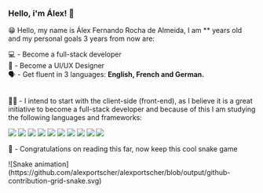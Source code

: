 ### Hello, i'm Álex! 👋
 
  <div>
 <p>
  😁 Hello, my name is Álex Fernando Rocha de Almeida, I am ** years old and my personal goals 3 years from now are: <br>
  
  💻 - Become a full-stack developer <br>
  🎨 - Become a UI/UX Designer <br>
  🗣️ - Get fluent in 3 languages: <strong>English, French and German.</strong> <br> <br>
  
  👨‍🎓 - I intend to start with the client-side (front-end), as I believe it is a great initiative to become a full-stack developer and because of this I am studying the        following languages and frameworks:
  
  
 </p>

  </div>
  <div> 
  <a href="#" target="_blank"><img src="https://img.shields.io/badge/html5-%23E34F26.svg?style=for-the-badge&logo=html5&logoColor=white" target="_blank"></a>
  <a href="#" target="_blank"><img src="https://img.shields.io/badge/css3-%231572B6.svg?style=for-the-badge&logo=css3&logoColor=white" target="_blank"></a>
  <a href="#" target="_blank"><img src="https://img.shields.io/badge/javascript-%23323330.svg?style=for-the-badge&logo=javascript&logoColor=%23F7DF1E" target="_blank"></a>
  <a href="#" target="_blank"><img src="https://img.shields.io/badge/typescript-%23007ACC.svg?style=for-the-badge&logo=typescript&logoColor=white" target="_blank"></a>
  <a href="#" target="_blank"><img src="https://img.shields.io/badge/python-3670A0?style=for-the-badge&logo=python&logoColor=ffdd54" target="_blank"></a>
  <a href="#" target="_blank"><img src="https://img.shields.io/badge/bootstrap-%23563D7C.svg?style=for-the-badge&logo=bootstrap&logoColor=white" target="_blank"></a>
  <a href="#" target="_blank"><img src="https://img.shields.io/badge/vuejs-%2335495e.svg?style=for-the-badge&logo=vuedotjs&logoColor=%234FC08D" target="_blank"></a>
  <a href="#" target="_blank"><img src="https://img.shields.io/badge/react-%2320232a.svg?style=for-the-badge&logo=react&logoColor=%2361DAFB" target="_blank"></a>
  <a href="#" target="_blank"><img src="https://img.shields.io/badge/Next-black?style=for-the-badge&logo=next.js&logoColor=white" target="_blank"></a>
  <a href="#" target="_blank"><img src="https://img.shields.io/badge/node.js-6DA55F?style=for-the-badge&logo=node.js&logoColor=white" target="_blank"></a>
</div>




<div>
   <p>🐍 - Congratulations on reading this far, now keep this cool snake game</p>
</div>
![Snake animation](https://github.com/alexportscher/alexportscher/blob/output/github-contribution-grid-snake.svg)
